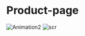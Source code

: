 # Product-page
![Animation2](https://user-images.githubusercontent.com/60467856/143766123-48665f09-d8eb-4071-91e7-80fd5326a0e8.gif)
![scr](https://user-images.githubusercontent.com/60467856/143766119-62a89ab5-c4c0-440a-bc71-bce29797730b.PNG)
